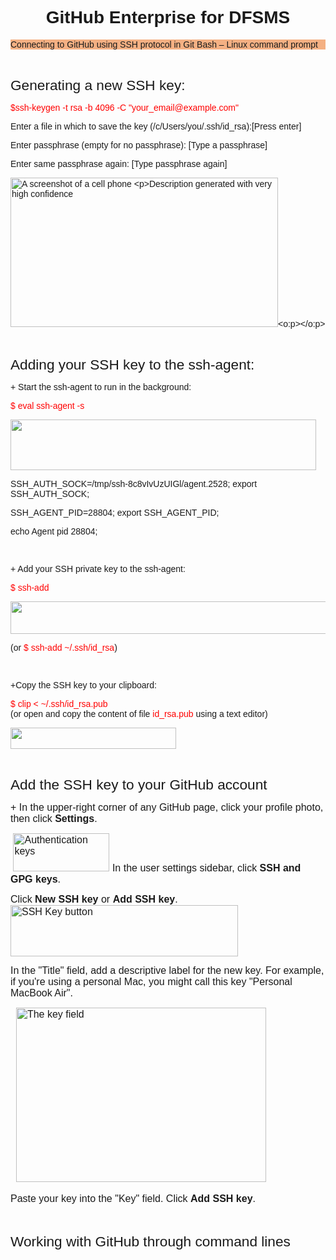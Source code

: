 <html>

<head>
<meta http-equiv="Content-Type"
content="text/html; charset=iso-8859-1">
<meta name="GENERATOR" content="Microsoft FrontPage Express 2.0">
<title></title>
</head>

<body>

<h1 align="center" style="border-bottom: none;"><font
face="Arial">GitHub Enterprise for DFSMS</font></h1>

<p class="MsoNormalCxSpFirst"
style="line-height:normal;background:#F4B083;
mso-background-themecolor:accent2;mso-background-themetint:153"><font
face="Arial"><span style="mso-bidi-font-family:Calibri;mso-bidi-theme-font:minor-latin">Connecting to GitHub using SSH protocol in Git Bash
&#150; Linux command prompt<o:p></o:p></span></font></p>

<p class="MsoNormalCxSpMiddle" style="line-height:normal"><font
face="Arial"><span style="mso-bidi-font-family:
Calibri;mso-bidi-theme-font:minor-latin"><o:p>&nbsp;</o:p></span></font></p>

<p class="MsoNormalCxSpMiddle" style="line-height:normal"><font
face="Arial"><span style="font-size:
17.0pt;mso-bidi-font-size:11.0pt;mso-bidi-font-family:Calibri;mso-bidi-theme-font:
minor-latin">Generating a new SSH key:<o:p></o:p></span></font></p>

<p class="MsoNormalCxSpMiddle" style="line-height:normal"><font
face="Arial"><span style="mso-bidi-font-family:
Calibri;mso-bidi-theme-font:minor-latin;color:red">$ssh-keygen -t rsa -b 4096 -C
&quot;your_email@example.com&quot;<o:p></o:p></span></font></p>

<p class="MsoNormalCxSpMiddle" style="line-height:normal"><font
face="Arial"><span style="mso-bidi-font-family:
Calibri;mso-bidi-theme-font:minor-latin">Enter a file in which to save the key
(/c/Users/you/.ssh/id_rsa):[Press enter]<o:p></o:p></span></font></p>

<p class="MsoNormalCxSpMiddle" style="line-height:normal"><font
face="Arial"><span style="mso-bidi-font-family:
Calibri;mso-bidi-theme-font:minor-latin">Enter passphrase (empty for no passphrase): [Type a
passphrase]<o:p></o:p></span></font></p>

<p class="MsoNormalCxSpMiddle" style="line-height:normal"><font
face="Arial"><span style="mso-bidi-font-family:
Calibri;mso-bidi-theme-font:minor-latin">Enter same passphrase again: [Type passphrase again]<o:p></o:p></span></font></p>

<p class="MsoNormalCxSpMiddle" style="line-height:normal"><font
face="Arial"><span style="mso-bidi-font-family:
Calibri;mso-bidi-theme-font:minor-latin;mso-no-proof:yes"><!--[if gte vml 1]><v:shapetype
 id="_x0000_t75" coordsize="21600,21600" o:spt="75" o:preferrelative="t"
 path="m@4@5l@4@11@9@11@9@5xe" filled="f" stroked="f">
 <v:stroke joinstyle="miter"/>
 <v:formulas>
  <v:f eqn="if lineDrawn pixelLineWidth 0"/>
  <v:f eqn="sum @0 1 0"/>
  <v:f eqn="sum 0 0 @1"/>
  <v:f eqn="prod @2 1 2"/>
  <v:f eqn="prod @3 21600 pixelWidth"/>
  <v:f eqn="prod @3 21600 pixelHeight"/>
  <v:f eqn="sum @0 0 1"/>
  <v:f eqn="prod @6 1 2"/>
  <v:f eqn="prod @7 21600 pixelWidth"/>
  <v:f eqn="sum @8 21600 0"/>
  <v:f eqn="prod @7 21600 pixelHeight"/>
  <v:f eqn="sum @10 21600 0"/>
 </v:formulas>
 <v:path o:extrusionok="f" gradientshapeok="t" o:connecttype="rect"/>
 <o:lock v:ext="edit" aspectratio="t"/>
</v:shapetype><v:shape id="Picture_x0020_5" o:spid="_x0000_i1031" type="#_x0000_t75"
 alt="A screenshot of a cell phone&#13;&#10;&#13;&#10;Description generated with very high confidence"
 style='width:321pt;height:179.25pt;visibility:visible;mso-wrap-style:square'>
 <v:imagedata src="file:readme_images/clip_image001.png"
  o:title="A screenshot of a cell phone&#13;&#10;&#13;&#10;Description generated with very high confidence"/>
</v:shape><![endif]--><img src="testHTML/clip_image002.gif"
alt="A screenshot of a cell phone

Description generated with very high confidence"
width="428" height="239" v:shapes="Picture_x0020_5"></span><span style="mso-bidi-font-family:
Calibri;mso-bidi-theme-font:minor-latin"><o:p></o:p></span></font></p>

<p class="MsoNormalCxSpMiddle" style="line-height:normal"><font
face="Arial"><span style="mso-bidi-font-family:
Calibri;mso-bidi-theme-font:minor-latin"><o:p>&nbsp;</o:p></span></font></p>

<p class="MsoNormalCxSpMiddle" style="line-height:normal"><font
face="Arial"><span style="font-size:
17.0pt;mso-bidi-font-size:11.0pt;mso-bidi-font-family:Calibri;mso-bidi-theme-font:
minor-latin">Adding your SSH key to the ssh-agent:<o:p></o:p></span></font></p>

<p class="MsoNormalCxSpMiddle" style="line-height:normal"><font
face="Arial"><span style="mso-bidi-font-family:
Calibri;mso-bidi-theme-font:minor-latin">+ Start the ssh-agent to run in the background:<o:p></o:p></span></font></p>

<p class="MsoNormalCxSpMiddle" style="line-height:normal"><font
face="Arial"><span style="mso-bidi-font-family:
Calibri;mso-bidi-theme-font:minor-latin;color:red">$ eval ssh-agent -s<o:p></o:p></span></font></p>

<p class="MsoNormalCxSpMiddle" style="line-height:normal"><font
face="Arial"><span style="mso-bidi-font-family:
Calibri;mso-bidi-theme-font:minor-latin;mso-no-proof:yes"><!--[if gte vml 1]><v:shape
 id="Picture_x0020_2" o:spid="_x0000_i1030" type="#_x0000_t75" style='width:366.75pt;
 height:60.75pt;visibility:visible;mso-wrap-style:square'>
 <v:imagedata src="file:readme_images/clip_image003.png"
  o:title=""/>
</v:shape><![endif]--><img src="clip_image003.gif" width="489" height="81"
v:shapes="Picture_x0020_2"></span><span style="mso-bidi-font-family:
Calibri;mso-bidi-theme-font:minor-latin"><o:p></o:p></span></font></p>

<p class="MsoNormalCxSpMiddle" style="line-height:normal"><font
face="Arial"><span style="mso-bidi-font-family:
Calibri;mso-bidi-theme-font:minor-latin">SSH_AUTH_SOCK=/tmp/ssh-8c8vIvUzUIGl/agent.2528;
export SSH_AUTH_SOCK;<o:p></o:p></span></font></p>

<p class="MsoNormalCxSpMiddle" style="line-height:normal"><font
face="Arial"><span style="mso-bidi-font-family:
Calibri;mso-bidi-theme-font:minor-latin">SSH_AGENT_PID=28804; export SSH_AGENT_PID;<o:p></o:p></span></font></p>

<p class="MsoNormalCxSpMiddle" style="line-height:normal"><font
face="Arial"><span style="mso-bidi-font-family:
Calibri;mso-bidi-theme-font:minor-latin">echo Agent pid 28804;<o:p></o:p></span></font></p>

<p class="MsoNormalCxSpMiddle" style="line-height:normal"><font
face="Arial"><span style="mso-bidi-font-family:
Calibri;mso-bidi-theme-font:minor-latin"><o:p>&nbsp;</o:p></span></font></p>

<p class="MsoNormalCxSpMiddle" style="line-height:normal"><font
face="Arial"><span style="mso-bidi-font-family:
Calibri;mso-bidi-theme-font:minor-latin">+ Add your SSH private key to the ssh-agent: <o:p></o:p></span> </font></p>

<p class="MsoNormalCxSpMiddle" style="line-height:normal"><font
face="Arial"><span style="mso-bidi-font-family:
Calibri;mso-bidi-theme-font:minor-latin;color:red">$ ssh-add<o:p></o:p></span></font></p>

<p class="MsoNormalCxSpMiddle" style="line-height:normal"><font
face="Arial"><span style="mso-bidi-font-family:
Calibri;mso-bidi-theme-font:minor-latin;mso-no-proof:yes"><!--[if gte vml 1]><v:shape
 id="Picture_x0020_1" o:spid="_x0000_i1029" type="#_x0000_t75" style='width:438.75pt;
 height:39pt;visibility:visible;mso-wrap-style:square'>
 <v:imagedata src="file:readme_images/clip_image004.png"
  o:title=""/>
</v:shape><![endif]--><img src="clip_image004.gif" width="585" height="52"
v:shapes="Picture_x0020_1"></span><span style="mso-bidi-font-family:
Calibri;mso-bidi-theme-font:minor-latin"><o:p></o:p></span></font></p>

<p class="MsoNormalCxSpMiddle" style="line-height:normal"><font
face="Arial"><span style="mso-bidi-font-family:
Calibri;mso-bidi-theme-font:minor-latin">(or <span style="color:red">$ ssh-add ~/.ssh/id_rsa</span>)<o:p></o:p></span></font></p>

<p class="MsoNormalCxSpMiddle" style="line-height:normal"><font
face="Arial"><span style="mso-bidi-font-family:
Calibri;mso-bidi-theme-font:minor-latin"><o:p>&nbsp;</o:p></span></font></p>

<p class="MsoNormalCxSpMiddle" style="line-height:normal"><font
face="Arial"><span style="mso-bidi-font-family:
Calibri;mso-bidi-theme-font:minor-latin">+Copy the SSH key to your clipboard:<o:p></o:p></span></font></p>

<p class="MsoNormalCxSpMiddle" style="line-height:normal"><font
face="Arial"><span style="mso-bidi-font-family:
Calibri;mso-bidi-theme-font:minor-latin;color:red">$ clip &lt; ~/.ssh/id_rsa.pub<br>
</span><span style="mso-bidi-font-family:Calibri;mso-bidi-theme-font:minor-latin">(or open and copy the content of file <span style="color:red">id_rsa.pub </span>using a text
editor)<o:p></o:p></span></font></p>

<p class="MsoNormalCxSpMiddle" style="line-height:normal"><font
face="Arial"><span style="mso-bidi-font-family:
Calibri;mso-bidi-theme-font:minor-latin;mso-no-proof:yes"><!--[if gte vml 1]><v:shape
 id="Picture_x0020_3" o:spid="_x0000_i1028" type="#_x0000_t75" style='width:198.75pt;
 height:25.5pt;visibility:visible;mso-wrap-style:square'>
 <v:imagedata src="file:readme_images/clip_image005.png"
  o:title=""/>
</v:shape><![endif]--><img src="clip_image005.gif" width="265" height="34"
v:shapes="Picture_x0020_3"></span><span style="mso-bidi-font-family:
Calibri;mso-bidi-theme-font:minor-latin"><o:p></o:p></span></font></p>

<p class="MsoNormalCxSpMiddle" style="line-height:normal"><font
face="Arial"><span style="mso-bidi-font-family:
Calibri;mso-bidi-theme-font:minor-latin"><o:p>&nbsp;</o:p></span></font></p>

<p class="MsoNormalCxSpMiddle" style="line-height:normal"><font
face="Arial"><span style="font-size:
17.0pt;mso-bidi-font-size:11.0pt;mso-bidi-font-family:Calibri;mso-bidi-theme-font:
minor-latin">Add the SSH key to your GitHub account<o:p></o:p></span></font></p>

<p class="MsoNormal"
style="mso-margin-top-alt:auto;mso-margin-bottom-alt:auto;
line-height:normal"><font
face="Arial"><span style="font-size:12.0pt;mso-fareast-font-family:&quot;Times New Roman&quot;;
mso-bidi-font-family:Calibri;mso-bidi-theme-font:minor-latin">+ In the upper-right corner of any GitHub page,
click your profile photo, then click <b>Settings</b>. <o:p></o:p></span> </font></p>

<p class="MsoNormal"
style="margin-bottom:0in;margin-bottom:.0001pt;line-height:
normal"><font
face="Arial"><span style="font-size:12.0pt;mso-fareast-font-family:&quot;Times New Roman&quot;;
mso-bidi-font-family:Calibri;mso-bidi-theme-font:minor-latin"><span style="mso-spacerun:yes">&nbsp;</span><span style="mso-no-proof:yes"><!--[if gte vml 1]><v:shape
 id="Picture_x0020_10" o:spid="_x0000_i1027" type="#_x0000_t75" alt="Authentication keys"
 style='width:115.5pt;height:45.75pt;visibility:visible;mso-wrap-style:square'>
 <v:imagedata src="file:readme_images/clip_image006.png"
  o:title="Authentication keys"/>
</v:shape><![endif]--><img src="clip_image007.gif"
alt="Authentication keys" width="154" height="61"
v:shapes="Picture_x0020_10"></span><span style="mso-spacerun:yes">&nbsp;</span>In the user settings sidebar,
click <b>SSH and GPG keys</b>. <o:p></o:p></span></font></p>

<p class="MsoNormal"
style="mso-margin-top-alt:auto;mso-margin-bottom-alt:auto;
line-height:normal"><font
face="Arial"><span style="font-size:12.0pt;mso-fareast-font-family:&quot;Times New Roman&quot;;
mso-bidi-font-family:Calibri;mso-bidi-theme-font:minor-latin">Click <b>New SSH key</b> or <b>Add SSH key</b>. <span style="mso-spacerun:yes">
&nbsp;&nbsp;</span><span style="mso-no-proof:yes"><!--[if gte vml 1]><v:shape id="Picture_x0020_9"
 o:spid="_x0000_i1026" type="#_x0000_t75" alt="SSH Key button" style='width:273pt;
 height:61.5pt;visibility:visible;mso-wrap-style:square'>
 <v:imagedata src="file:readme_images/clip_image008.png"
  o:title="SSH Key button"/>
</v:shape><![endif]--><img src="clip_image009.gif" alt="SSH Key button"
width="364" height="82" v:shapes="Picture_x0020_9"></span><o:p></o:p></span></font></p>

<p class="MsoNormal"
style="margin-bottom:0in;margin-bottom:.0001pt;line-height:
normal"><font
face="Arial"><span style="font-size:12.0pt;mso-fareast-font-family:&quot;Times New Roman&quot;;
mso-bidi-font-family:Calibri;mso-bidi-theme-font:minor-latin">In the &quot;Title&quot; field, add a descriptive
label for the new key. For example, if you're using a personal
Mac, you might call this key &quot;Personal MacBook Air&quot;. <o:p></o:p></span></font></p>

<p class="MsoNormal"
style="margin-bottom:0in;margin-bottom:.0001pt;line-height:
normal"><font
face="Arial"><span style="font-size:12.0pt;mso-fareast-font-family:&quot;Times New Roman&quot;;
mso-bidi-font-family:Calibri;mso-bidi-theme-font:minor-latin"><span style="mso-spacerun:yes">&nbsp; </span><span style="mso-no-proof:yes"><!--[if gte vml 1]><v:shape
 id="Picture_x0020_8" o:spid="_x0000_i1025" type="#_x0000_t75" alt="The key field"
 style='width:300pt;height:209.25pt;visibility:visible;mso-wrap-style:square'>
 <v:imagedata src="file:readme_images/clip_image010.png"
  o:title="The key field"/>
</v:shape><![endif]--><img src="clip_image011.gif"
alt="The key field" width="400" height="279"
v:shapes="Picture_x0020_8"></span><o:p></o:p></span></font></p>

<p class="MsoNormal"
style="margin-bottom:0in;margin-bottom:.0001pt;line-height:
normal"><font
face="Arial"><span style="font-size:12.0pt;mso-fareast-font-family:&quot;Times New Roman&quot;;
mso-bidi-font-family:Calibri;mso-bidi-theme-font:minor-latin">Paste your key into the &quot;Key&quot; field. Click
<b>Add SSH key</b>. <o:p></o:p></span></font></p>

<p class="MsoNormal"
style="margin-bottom:0in;margin-bottom:.0001pt;line-height:
normal"><font
face="Arial"><span style="font-size:12.0pt;mso-fareast-font-family:&quot;Times New Roman&quot;;
mso-bidi-font-family:Calibri;mso-bidi-theme-font:minor-latin"><o:p>&nbsp;</o:p></span></font></p>

<p class="MsoNormalCxSpMiddle" style="line-height:normal"><font
face="Arial"><span style="font-size:
17.0pt;mso-bidi-font-size:11.0pt;mso-bidi-font-family:Calibri;mso-bidi-theme-font:
minor-latin">Working with GitHub through command lines<o:p></o:p></span></font></p>

<p class="MsoNormal"
style="margin-bottom:0in;margin-bottom:.0001pt;line-height:
normal"><font
face="Arial"><span style="font-size:12.0pt;mso-fareast-font-family:&quot;Times New Roman&quot;;
mso-bidi-font-family:Calibri;mso-bidi-theme-font:minor-latin"><o:p>&nbsp;</o:p></span></font></p>
</body>
</html>
